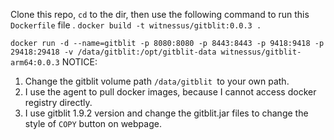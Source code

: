 Clone this repo, `cd` to the dir, then use the following command to run this `Dockerfile` file .
```docker build -t witnessus/gitblit:0.0.3 . ```

```docker run -d --name=gitblit -p 8080:8080 -p 8443:8443 -p 9418:9418 -p 29418:29418 -v /data/gitblit:/opt/gitblit-data witnessus/gitblit-arm64:0.0.3```
NOTICE: 
  1. Change the gitblit volume path `/data/gitblit `to your own path.
  2. I use the agent to pull docker images, because I cannot access docker registry directly.
  3. I use gitblit 1.9.2 version and change the gitblit.jar files to change the style of `COPY` button on webpage.
